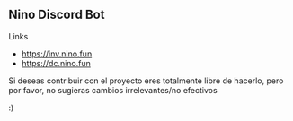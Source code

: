## Nino Discord Bot
Links 
 - https://inv.nino.fun
 - https://dc.nino.fun



Si deseas contribuir con el proyecto eres totalmente libre de hacerlo, pero por favor, no sugieras cambios irrelevantes/no efectivos

:)
